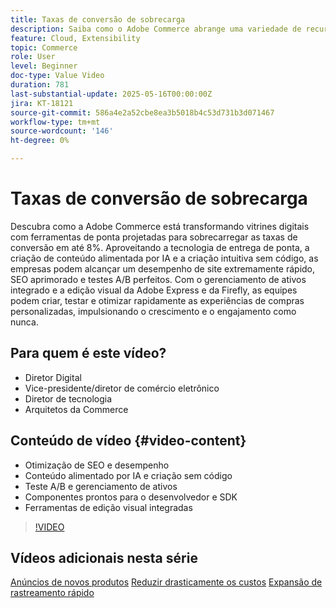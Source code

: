 ```yaml
---
title: Taxas de conversão de sobrecarga
description: Saiba como o Adobe Commerce abrange uma variedade de recursos e ferramentas projetados para aprimorar o desempenho do comércio eletrônico.
feature: Cloud, Extensibility
topic: Commerce
role: User
level: Beginner
doc-type: Value Video
duration: 781
last-substantial-update: 2025-05-16T00:00:00Z
jira: KT-18121
source-git-commit: 586a4e2a52cbe8ea3b5018b4c53d731b3d071467
workflow-type: tm+mt
source-wordcount: '146'
ht-degree: 0%

---
```



# Taxas de conversão de sobrecarga

Descubra como a Adobe Commerce está transformando vitrines digitais com ferramentas de ponta projetadas para sobrecarregar as taxas de conversão em até 8%. Aproveitando a tecnologia de entrega de ponta, a criação de conteúdo alimentada por IA e a criação intuitiva sem código, as empresas podem alcançar um desempenho de site extremamente rápido, SEO aprimorado e testes A/B perfeitos. Com o gerenciamento de ativos integrado e a edição visual da Adobe Express e da Firefly, as equipes podem criar, testar e otimizar rapidamente as experiências de compras personalizadas, impulsionando o crescimento e o engajamento como nunca.

## Para quem é este vídeo?

* Diretor Digital
* Vice-presidente/diretor de comércio eletrônico
* Diretor de tecnologia
* Arquitetos da Commerce

## Conteúdo de vídeo {#video-content}

* Otimização de SEO e desempenho
* Conteúdo alimentado por IA e criação sem código
* Teste A/B e gerenciamento de ativos
* Componentes prontos para o desenvolvedor e SDK
* Ferramentas de edição visual integradas

>[!VIDEO](https://video.tv.adobe.com/v/3458517/?learn=on&enablevpops)

## Vídeos adicionais nesta série

[Anúncios de novos produtos](./new-product-announcements.md)
[Reduzir drasticamente os custos](./drastically-cut-costs.md)
[Expansão de rastreamento rápido](fast-track-expansion.md)

